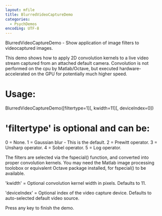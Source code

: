 ```yaml
---
layout: mfile
title: BlurredVideoCaptureDemo
categories:
  - PsychDemos
encoding: UTF-8
---
```


BlurredVideoCaptureDemo - Show application of image filters to videocaptured images.

This demo shows how to apply 2D convolution kernels to a live video
stream captured from an attached default camera. Convolution is not
performed on the cpu by Matlab/Octave, but executed hardware-accelerated
on the GPU for potentially much higher speed.

# Usage:

BlurredVideoCaptureDemo([filtertype=1][, kwidth=11][, deviceIndex=0])

# 'filtertype' is optional and can be:

0 = None.
1 = Gaussian blur - This is the default.
2 = Prewitt operator.
3 = Unsharp operator.
4 = Sobel operator.
5 = Log operator.

The filters are selected via the fspecial() function, and converted into
proper convolution kernels. You may need the Matlab image processing
toolobox or equivalent Octave package installed, for fspecial() to be
available.

'kwidth' = Optional convolution kernel width in pixels. Defaults to 11.

'deviceIndex' = Optional index of the video capture device. Defaults to
auto-selected default video source.

Press any key to finish the demo.
